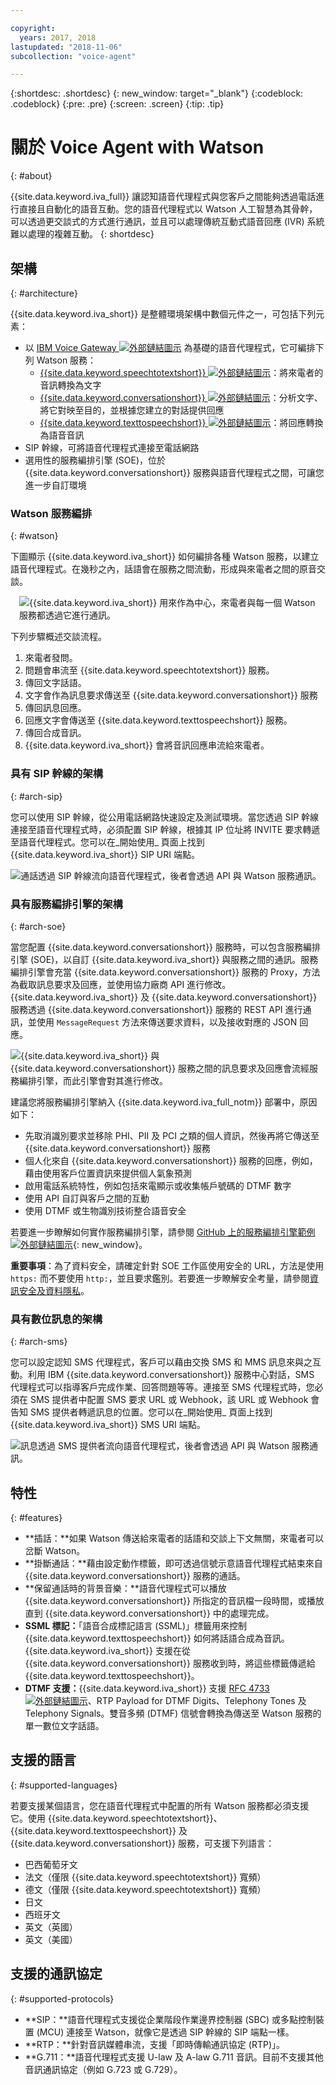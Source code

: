 ```yaml
---

copyright:
  years: 2017, 2018
lastupdated: "2018-11-06"
subcollection: "voice-agent"

---
```


{:shortdesc: .shortdesc}
{: new_window: target="_blank"}
{:codeblock: .codeblock}
{:pre: .pre}
{:screen: .screen}
{:tip: .tip}

# 關於 Voice Agent with Watson
{: #about}

{{site.data.keyword.iva_full}} 讓認知語音代理程式與您客戶之間能夠透過電話進行直接且自動化的語音互動。您的語音代理程式以 Watson 人工智慧為其骨幹，可以透過更交談式的方式進行通訊，並且可以處理傳統互動式語音回應 (IVR) 系統難以處理的複雜互動。
{: shortdesc}

## 架構
{: #architecture}

{{site.data.keyword.iva_short}} 是整體環境架構中數個元件之一，可包括下列元素：

* 以 [IBM Voice Gateway ![外部鏈結圖示](../../icons/launch-glyph.svg "外部鏈結圖示")](https://www.ibm.com/support/knowledgecenter/SS4U29/) 為基礎的語音代理程式，它可編排下列 Watson 服務：
  * [{{site.data.keyword.speechtotextshort}} ![外部鏈結圖示](../../icons/launch-glyph.svg "外部鏈結圖示")](/docs/services/speech-to-text?topic=speech-to-text-about)：將來電者的音訊轉換為文字
  * [{{site.data.keyword.conversationshort}} ![外部鏈結圖示](../../icons/launch-glyph.svg "外部鏈結圖示")](/docs/services/assistant?topic=assistant-index#index)：分析文字、將它對映至目的，並根據您建立的對話提供回應
  * [{{site.data.keyword.texttospeechshort}} ![外部鏈結圖示](../../icons/launch-glyph.svg "外部鏈結圖示")](/docs/services/text-to-speech?topic=text-to-speech-about)：將回應轉換為語音音訊
* SIP 幹線，可將語音代理程式連接至電話網路
* 選用性的服務編排引擎 (SOE)，位於 {{site.data.keyword.conversationshort}} 服務與語音代理程式之間，可讓您進一步自訂環境

### Watson 服務編排
{: #watson}

下圖顯示 {{site.data.keyword.iva_short}} 如何編排各種 Watson 服務，以建立語音代理程式。在幾秒之內，話語會在服務之間流動，形成與來電者之間的原音交談。

<div style="float: right; padding-left: 1em; padding-bottom: 1em">
<img src="images/conversation-flow.png" alt="{{site.data.keyword.iva_short}} 用來作為中心，來電者與每一個 Watson 服務都透過它進行通訊。"/></div>

下列步驟概述交談流程。

1. 來電者發問。
1. 問題會串流至 {{site.data.keyword.speechtotextshort}} 服務。
1. 傳回文字話語。
1. 文字會作為訊息要求傳送至 {{site.data.keyword.conversationshort}} 服務
1. 傳回訊息回應。
1. 回應文字會傳送至 {{site.data.keyword.texttospeechshort}} 服務。
1. 傳回合成音訊。
1. {{site.data.keyword.iva_short}} 會將音訊回應串流給來電者。

### 具有 SIP 幹線的架構
{: #arch-sip}

您可以使用 SIP 幹線，從公用電話網路快速設定及測試環境。當您透過 SIP 幹線連接至語音代理程式時，必須配置 SIP 幹線，根據其 IP 位址將 INVITE 要求轉遞至語音代理程式。您可以在_開始使用_ 頁面上找到 {{site.data.keyword.iva_short}} SIP URI 端點。

![通話透過 SIP 幹線流向語音代理程式，後者會透過 API 與 Watson 服務通訊。](images/arch-sip.png)

### 具有服務編排引擎的架構
{: #arch-soe}

當您配置 {{site.data.keyword.conversationshort}} 服務時，可以包含服務編排引擎 (SOE)，以自訂 {{site.data.keyword.iva_short}} 與服務之間的通訊。服務編排引擎會充當 {{site.data.keyword.conversationshort}} 服務的 Proxy，方法為截取訊息要求及回應，並使用協力廠商 API 進行修改。{{site.data.keyword.iva_short}} 及 {{site.data.keyword.conversationshort}} 服務透過 {{site.data.keyword.conversationshort}} 服務的 REST API 進行通訊，並使用 `MessageRequest` 方法來傳送要求資料，以及接收對應的 JSON 回應。

![{{site.data.keyword.iva_short}} 與 {{site.data.keyword.conversationshort}} 服務之間的訊息要求及回應會流經服務編排引擎，而此引擎會對其進行修改。](images/arch-soe.png)

建議您將服務編排引擎納入 {{site.data.keyword.iva_full_notm}} 部署中，原因如下：

* 先取消識別要求並移除 PHI、PII 及 PCI 之類的個人資訊，然後再將它傳送至 {{site.data.keyword.conversationshort}} 服務
* 個人化來自 {{site.data.keyword.conversationshort}} 服務的回應，例如，藉由使用客戶位置資訊來提供個人氣象預測
* 啟用電話系統特性，例如包括來電顯示或收集帳戶號碼的 DTMF 數字
* 使用 API 自訂與客戶之間的互動
* 使用 DTMF 或生物識別技術整合語音安全

若要進一步瞭解如何實作服務編排引擎，請參閱 [GitHub 上的服務編排引擎範例 ![外部鏈結圖示](../../icons/launch-glyph.svg "外部鏈結圖示")](https://github.com/WASdev/sample.voice.gateway/tree/master/soe){: new_window}。

**重要事項**：為了資料安全，請確定針對 SOE 工作區使用安全的 URL，方法是使用 `https:` 而不要使用 `http:`，並且要求鑑別。若要進一步瞭解安全考量，請參閱[資訊安全及資料隱私](/docs/services/voice-agent?topic=voice-agent-infosec)。

### 具有數位訊息的架構
{: #arch-sms}

您可以設定認知 SMS 代理程式，客戶可以藉由交換 SMS 和 MMS 訊息來與之互動。利用 IBM {{site.data.keyword.conversationshort}} 服務中心對話，SMS 代理程式可以指導客戶完成作業、回答問題等等。連接至 SMS 代理程式時，您必須在 SMS 提供者中配置 SMS 要求 URL 或 Webhook，該 URL 或 Webhook 會告知 SMS 提供者轉遞訊息的位置。您可以在_開始使用_ 頁面上找到 {{site.data.keyword.iva_short}} SMS URI 端點。

![訊息透過 SMS 提供者流向語音代理程式，後者會透過 API 與 Watson 服務通訊。](images/arch-sms-mms.png)

## 特性
{: #features}

* **插話：**如果 Watson 傳送給來電者的話語和交談上下文無關，來電者可以岔斷 Watson。
* **掛斷通話：**藉由設定動作標籤，即可透過信號示意語音代理程式結束來自 {{site.data.keyword.conversationshort}} 服務的通話。
* **保留通話時的背景音樂：**語音代理程式可以播放 {{site.data.keyword.conversationshort}} 所指定的音訊檔一段時間，或播放直到 {{site.data.keyword.conversationshort}} 中的處理完成。
* **SSML 標記：**「語音合成標記語言 (SSML)」標籤用來控制 {{site.data.keyword.texttospeechshort}} 如何將話語合成為音訊。{{site.data.keyword.iva_short}} 支援在從 {{site.data.keyword.conversationshort}} 服務收到時，將這些標籤傳遞給 {{site.data.keyword.texttospeechshort}}。
* **DTMF 支援：**{{site.data.keyword.iva_short}} 支援 [RFC 4733 ![外部鏈結圖示](../../icons/launch-glyph.svg "外部鏈結圖示")](https://tools.ietf.org/html/rfc4733)、RTP Payload for DTMF Digits、Telephony Tones 及 Telephony Signals。雙音多頻 (DTMF) 信號會轉換為傳送至 Watson 服務的單一數位文字話語。

## 支援的語言
{: #supported-languages}

若要支援某個語言，您在語音代理程式中配置的所有 Watson 服務都必須支援它。使用 {{site.data.keyword.speechtotextshort}}、{{site.data.keyword.texttospeechshort}} 及 {{site.data.keyword.conversationshort}} 服務，可支援下列語言：

* 巴西葡萄牙文
* 法文（僅限 {{site.data.keyword.speechtotextshort}} 寬頻）
* 德文（僅限 {{site.data.keyword.speechtotextshort}} 寬頻）
* 日文
* 西班牙文
* 英文（英國）
* 英文（美國）

## 支援的通訊協定
{: #supported-protocols}

* **SIP：**語音代理程式支援從企業階段作業邊界控制器 (SBC) 或多點控制裝置 (MCU) 連接至 Watson，就像它是透過 SIP 幹線的 SIP 端點一樣。
* **RTP：**針對音訊媒體串流，支援「即時傳輸通訊協定 (RTP)」。
* **G.711：**語音代理程式支援 U-law 及 A-law G.711 音訊。目前不支援其他音訊通訊協定（例如 G.723 或 G.729）。
